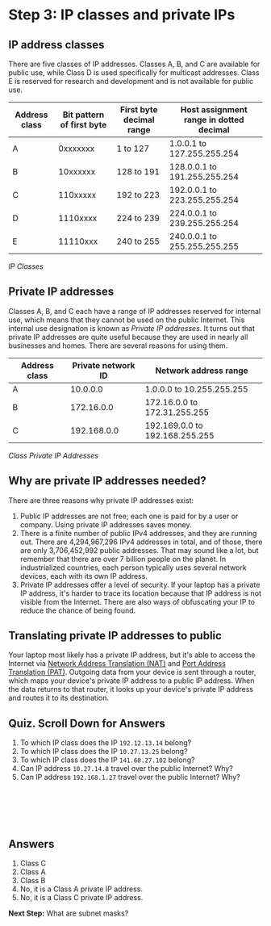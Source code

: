 
# Step 3: IP classes and private IPs

## IP address classes

There are five classes of IP addresses. Classes A, B, and C are available for public use, while Class D is used specifically for multicast addresses. Class E is reserved for research and development and is not available for public use.

| **Address class** | **Bit pattern of first byte** | First byte decimal range | Host assignment range in dotted decimal |
|-------------------|-------------------------------|--------------------------|-----------------------------------------|
| A                 | 0xxxxxxx                      | 1 to 127                 | 1.0.0.1 to 127.255.255.254              |
| B                 | 10xxxxxx                      | 128 to 191               | 128.0.0.1 to 191.255.255.254            |
| C                 | 110xxxxx                      | 192 to 223               | 192.0.0.1 to 223.255.255.254            |
| D                 | 1110xxxx                      | 224 to 239               | 224.0.0.1 to 239.255.255.254            |
| E                 | 11110xxx                      | 240 to 255               | 240.0.0.1 to 255.255.255.255            |
*IP Classes*

## Private IP addresses

Classes A, B, and C each have a range of IP addresses reserved for internal use, which means that they cannot be used on the public Internet. This internal use designation is known as *Private IP addresses*. It turns out that private IP addresses are quite useful because they are used in nearly all businesses and homes. There are several reasons for using them.

| **Address class** | **Private network ID** | Network address range          |
|-------------------|------------------------|--------------------------------|
| A                 | 10.0.0.0               | 1.0.0.0 to 10.255.255.255      |
| B                 | 172.16.0.0             | 172.16.0.0 to 172.31.255.255   |
| C                 | 192.168.0.0            | 192.169.0.0 to 192.168.255.255 |
*Class Private IP Addresses*

## Why are private IP addresses needed?

There are three reasons why private IP addresses exist:

1. Public IP addresses are not free; each one is paid for by a user or company. Using private IP addresses saves money.
2. There is a finite number of public IPv4 addresses, and they are running out. There are 4,294,967,296 IPv4 addresses in total, and of those, there are only 3,706,452,992 public addresses. That may sound like a lot, but remember that there are over 7 billion people on the planet. In industrialized countries, each person typically uses several network devices, each with its own IP address.
3. Private IP addresses offer a level of security. If your laptop has a private IP address, it's harder to trace its location because that IP address is not visible from the Internet. There are also ways of obfuscating your IP to reduce the chance of being found.

## Translating private IP addresses to public
Your laptop most likely has a private IP address, but it's able to access the Internet via [Network Address Translation (NAT)](http://www.webopedia.com/DidYouKnow/Computer_Science/NAT_and_PAT.asp) and [Port Address Translation (PAT)](http://www.webopedia.com/DidYouKnow/Computer_Science/NAT_and_PAT.asp). Outgoing data from your device is sent through a router, which maps your device's private IP address to a public IP address. When the data returns to that router, it looks up your device's private IP address and routes it to its destination.

## Quiz. Scroll Down for Answers
1. To which IP class does the IP `192.12.13.14` belong?
2. To which IP class does the IP `10.27.13.25` belong?
3. To which IP class does the IP `141.68.27.102` belong?
4. Can IP address `10.27.14.8` travel over the public Internet?  Why?
5. Can IP address `192.168.1.27` travel over the public Internet?  Why?
<br/>
<br/>
<br/>
<br/>

## Answers
<ol>
<li>Class C
<li>Class A
<li>Class B
<li>No, it is a Class A private IP address.
<li>No, it is a Class C private IP address.
</ol>

**Next Step:**  What are subnet masks?
